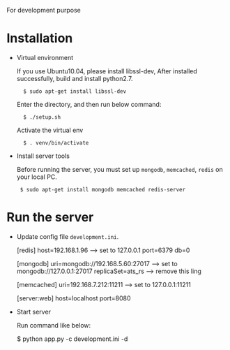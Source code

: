 For development purpose

# Installation

- Virtual environment
    
    If you use Ubuntu10.04, please install libssl-dev, 
    After installed successfully, build and install python2.7.

        $ sudo apt-get install libssl-dev

    Enter the directory, and then run below command:

        $ ./setup.sh

    Activate the virtual env

        $ . venv/bin/activate

- Install server tools 
    
     Before running the server, you must set up `mongodb`, `memcached`,
     `redis` on your local PC.

       $ sudo apt-get install mongodb memcached redis-server


# Run the server
  
- Update config file `development.ini`.

    [redis]
    host=192.168.1.96  --> set to 127.0.0.1
    port=6379
    db=0

    [mongodb]
    uri=mongodb://192.168.5.60:27017  --> set to mongodb://127.0.0.1:27017
    replicaSet=ats_rs                 --> remove this ling

    [memcached]
    uri=192.168.7.212:11211           --> set to 127.0.0.1:11211

    [server:web]
    host=localhost
    port=8080

- Start server

     Run command like below:
    
     $ python app.py -c development.ini -d

